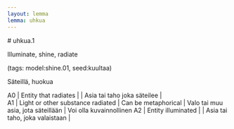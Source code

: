 ```yaml
---
layout: lemma
lemma: uhkua
---
```


<div class="sense">
# <span class="sensename">uhkua.1</span>

<span class="description">Illuminate, shine, radiate</span>

(tags: model:shine.01, seed:kuultaa)

<span class="description">Säteillä, huokua</span>



A0 | Entity that radiates |   | Asia tai taho joka säteilee |  
A1 | Light or other substance radiated | Can be metaphorical | Valo tai muu asia, jota säteillään | Voi olla kuvainnollinen
A2 | Entity illuminated |   | Asia tai taho, joka valaistaan |  

</div>

